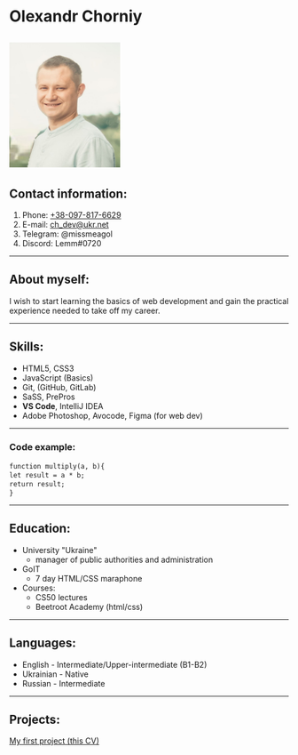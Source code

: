 # Olexandr Chorniy

## <img src="./photo_2021-11-25_19-07-43.jpg" width="200">

## Contact information:

1. Phone: [+38-097-817-6629](tel:+380978176629)
2. E-mail: [ch_dev@ukr.net](mailto:ch_dev@ukr.net)
3. Telegram: @missmeagol
4. Discord: Lemm#0720

---

## About myself:

I wish to start learning the basics of web development and gain the practical experience needed to take off my career.

---

## Skills:

- HTML5, CSS3
- JavaScript (Basics)
- Git, (GitHub, GitLab)
- SaSS, PrePros
- **VS Code**, IntelliJ IDEA
- Adobe Photoshop, Avocode, Figma (for web dev)

---

### Code example:

```
function multiply(a, b){
let result = a * b;
return result;
}
```

---

## Education:

- University "Ukraine"
  - manager of public authorities and administration
- GoIT
  - 7 day HTML/CSS maraphone
- Courses:
  - CS50 lectures
  - Beetroot Academy (html/css)

---

## Languages:

- English - Intermediate/Upper-intermediate (B1-B2)
- Ukrainian - Native
- Russian - Intermediate

---

## Projects:

[My first project (this CV)](https://lemmdev.github.io/rsschool-cv/cv)
